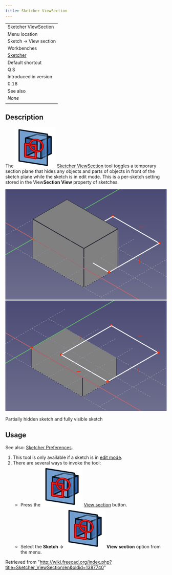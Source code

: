 ```yaml
---
title: Sketcher ViewSection
---
```


|                                                      |
| ---------------------------------------------------- |
| Sketcher ViewSection                                 |
| Menu location                                        |
| Sketch → View section                                |
| Workbenches                                          |
| [Sketcher](/Sketcher_Workbench "Sketcher Workbench") |
| Default shortcut                                     |
| Q S                                                  |
| Introduced in version                                |
| 0.18                                                 |
| See also                                             |
| _None_                                               |
|                                                      |

## Description

The ![](/src/assets/images/Sketcher_ViewSection.svg) [Sketcher ViewSection](/Sketcher_ViewSection "Sketcher ViewSection") tool toggles a temporary section plane that hides any objects and parts of objects in front of the sketch plane while the sketch is in edit mode. This is a per-sketch setting stored in the View**Section View** property of sketches.

![](/src/assets/images/Sketcher_ViewSection1.png) ![](/src/assets/images/Sketcher_ViewSection2.png)

Partially hidden sketch and fully visible sketch

## Usage

See also: [Sketcher Preferences](/Sketcher_Preferences#Display "Sketcher Preferences").

1. This tool is only available if a sketch is in [edit mode](/Sketcher_EditSketch "Sketcher EditSketch").
2. There are several ways to invoke the tool:
   - Press the ![](/src/assets/images/Sketcher_ViewSection.svg) [View section](/Sketcher_ViewSection "Sketcher ViewSection") button.
   - Select the **Sketch → ![](/src/assets/images/Sketcher_ViewSection.svg) View section** option from the menu.

Retrieved from "<http://wiki.freecad.org/index.php?title=Sketcher_ViewSection/en&oldid=1387740>"
